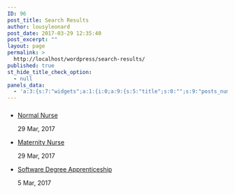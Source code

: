 ```yaml
---
ID: 96
post_title: Search Results
author: lousyleonard
post_date: 2017-03-29 12:35:40
post_excerpt: ""
layout: page
permalink: >
  http://localhost/wordpress/search-results/
published: true
st_hide_title_check_option:
  - null
panels_data:
  - 'a:3:{s:7:"widgets";a:1:{i:0;a:9:{s:5:"title";s:0:"";s:9:"posts_num";s:1:"4";s:12:"posts_cat_id";s:1:"0";s:13:"posts_orderby";s:4:"date";s:10:"posts_time";s:1:"0";s:10:"posts_date";i:1;s:11:"posts_thumb";i:0;s:14:"posts_category";i:0;s:11:"panels_info";a:7:{s:5:"class";s:8:"AlxPosts";s:3:"raw";b:0;s:4:"grid";i:0;s:4:"cell";i:1;s:2:"id";i:0;s:9:"widget_id";s:36:"5d187e0e-b3d1-4471-ac0b-1437e0d5d540";s:5:"style";a:1:{s:18:"background_display";s:4:"tile";}}}}s:5:"grids";a:1:{i:0;a:2:{s:5:"cells";i:2;s:5:"style";a:0:{}}}s:10:"grid_cells";a:2:{i:0;a:2:{s:4:"grid";i:0;s:6:"weight";d:0.33333333333332998;}i:1;a:2:{s:4:"grid";i:0;s:6:"weight";d:0.66666666666666996;}}}'
---
```

<h3 class="widget-title"></h3>
<ul class="alx-posts group ">
<li>
<p class="post-item-title"><a href="http://localhost/wordpress/2017/03/29/normal-nurse/" rel="bookmark" title="Normal Nurse">Normal Nurse</a></p>
<p class="post-item-date">29 Mar, 2017</p>			
</li>
<li>
<p class="post-item-title"><a href="http://localhost/wordpress/2017/03/29/maternity-nurse/" rel="bookmark" title="Maternity Nurse">Maternity Nurse</a></p>
<p class="post-item-date">29 Mar, 2017</p>			
</li>
<li>
<p class="post-item-title"><a href="http://localhost/wordpress/2017/03/05/hello-world/" rel="bookmark" title="Software Degree Apprenticeship">Software Degree Apprenticeship</a></p>
<p class="post-item-date">5 Mar, 2017</p>			
</li>
</ul><!--/.alx-posts-->